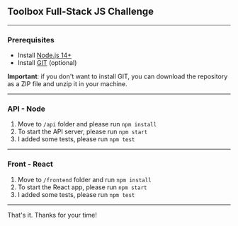 ## Toolbox Full-Stack JS Challenge

---

### Prerequisites
- Install [Node.js 14+](https://nodejs.org/es/download/)
- Install [GIT](https://git-scm.com/downloads) (optional)

**Important**: if you don't want to install GIT, you can download the repository as a ZIP file and unzip it in your machine.

---

### API - Node

1. Move to ```/api``` folder and please run ```npm install```
2. To start the API server, please run ```npm start```
3. I added some tests, please run ```npm test```

---

### Front - React

1. Move to ```/frontend``` folder and run ```npm install```
2. To start the React app, please run ```npm start```
3. I added some tests, please run ```npm test```

---

That's it. Thanks for your time!

